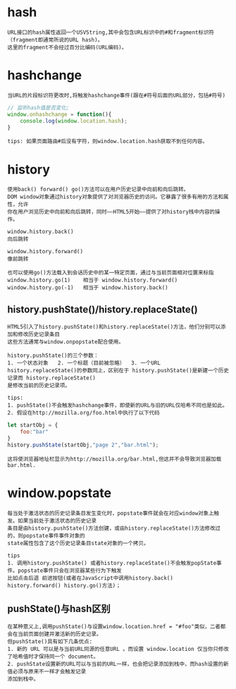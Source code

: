 
# hash
	
	URL接口的hash属性返回一个USVString,其中会包含URL标识中的#和fragment标识符（fragment即通常所说的URL hash)。
	这里的fragment不会经过百分比编码(URL编码)。
	
# hashchange

	当URL的片段标识符更改时,将触发hashchange事件(跟在#符号后面的URL部分，包括#符号)
```js
// 监听hash值是否变化;
window.onhashchange = function(){
	console.log(window.location.hash);
}
```
	tips: 如果页面路由#后没有字符，则window.location.hash获取不到任何内容。

# history
	
	使用back() forward() go()方法可以在用户历史记录中向前和向后跳转。
	DOM window对象通过history对象提供了对浏览器历史的访问。它暴露了很多有用的方法和属性，允许
	你在用户浏览历史中向前和向后跳转，同时——HTML5开始——提供了对history栈中内容的操作。
	
	window.history.back()
	向后跳转
	
	window.history.forward()
	像前跳转
	
	也可以使用go()方法载入到会话历史中的某一特定页面，通过与当前页面相对位置来标指
	window.history.go(1)	相当于 window.history.forward()
	window.history.go(-1)	相当于 window.history.back()
	
## history.pushState()/history.replaceState()

	HTML5引入了history.pushState()和history.replaceState()方法，他们分别可以添加和修改历史记录条目
	这些方法通常与window.onpopstate配合使用。
	
	history.pushState()的三个参数：
	1. 一个状态对象	2. 一个标题（目前被忽略）	3. 一个URL
	hsitory.replaceState()的参数同上，区别在于 history.pushState()是新建一个历史记录而 history.replaceState()
	是修改当前的历史记录项。
	
	tips:
	1. pushState()不会触发hashchange事件，即使新的URL与旧的URL仅哈希不同也是如此。
	2. 假设在http://mozilla.org/foo.html中执行了以下代码
```js
let startObj = {
	foo:"bar"
}
history.pushState(startObj,"page 2","bar.html");
```
	这将使浏览器地址栏显示为http://mozilla.org/bar.html,但这并不会导致浏览器加载bar.html.
	
# window.popstate

	每当处于激活状态的历史记录条目发生变化时，popstate事件就会在对应window对象上触发。如果当前处于激活状态的历史记录
	条目是由history.pushState()方法创建，或由history.replaceState()方法修改过的，则popstate事件事件对象的
	state属性包含了这个历史记录条目state对象的一个拷贝。
	
	tips
	1. 调用history.pushState() 或者history.replaceState()不会触发popState事件。popstate事件只会在浏览器某些行为下触发
	比如点击后退 前进按钮(或者在JavaScript中调用history.back() history.forward() history.go()方法)；
	
	
## pushState()与hash区别

	在某种意义上,调用pushState()与设置window.location.href = "#foo"类似，二者都会在当前页面创建并激活新的历史记录。
	但pushState()具有如下几条优点:
	1. 新的 URL 可以是与当前URL同源的任意URL 。而设置 window.location 仅当你只修改了哈希值时才保持同一个 document。
	2. pushState设置新的URL可以与当前的URL一样，也会把记录添加到栈中，而hash设置的新值必须与原来不一样才会触发记录
	添加到栈中。
	